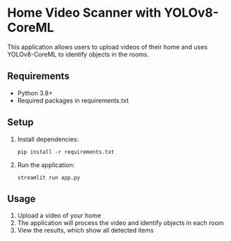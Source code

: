 # Home Video Scanner with YOLOv8-CoreML

This application allows users to upload videos of their home and uses YOLOv8-CoreML to identify objects in the rooms.

## Requirements

- Python 3.8+
- Required packages in requirements.txt

## Setup

1. Install dependencies:
   ```
   pip install -r requirements.txt
   ```

2. Run the application:
   ```
   streamlit run app.py
   ```

## Usage

1. Upload a video of your home
2. The application will process the video and identify objects in each room
3. View the results, which show all detected items 